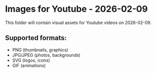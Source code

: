 # Images for Youtube - 2026-02-09

This folder will contain visual assets for Youtube videos on 2026-02-09.

## Supported formats:
- PNG (thumbnails, graphics)
- JPG/JPEG (photos, backgrounds)
- SVG (logos, icons)
- GIF (animations)
